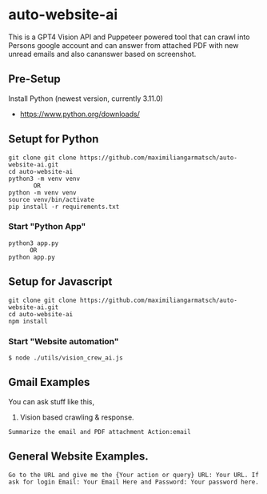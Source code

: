 # auto-website-ai

This is a GPT4 Vision API and Puppeteer powered tool that can crawl into Persons google account  and can answer from attached PDF with new unread emails and also cananswer based on screenshot.

## Pre-Setup
Install Python (newest version, currently 3.11.0)
- https://www.python.org/downloads/

## Setupt for Python
```shell
git clone git clone https://github.com/maximiliangarmatsch/auto-website-ai.git
cd auto-website-ai
python3 -m venv venv 
       OR
python -m venv venv
source venv/bin/activate
pip install -r requirements.txt
```
### Start "Python App"
```shell
python3 app.py
      OR
python app.py

```

## Setup for Javascript 

```shell
git clone git clone https://github.com/maximiliangarmatsch/auto-website-ai.git
cd auto-website-ai
npm install
```

### Start "Website automation"

```shell
$ node ./utils/vision_crew_ai.js
```

## Gmail Examples
You can ask stuff like this,
1. Vision based crawling & response.
```
Summarize the email and PDF attachment Action:email
```

## General Website Examples.
```
Go to the URL and give me the {Your action or query} URL: Your URL. If ask for login Email: Your Email Here and Password: Your password here.
```